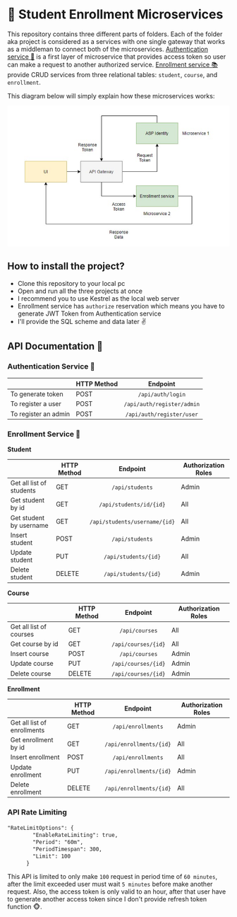 # 📝 Student Enrollment Microservices 

This repository contains three different parts of folders. Each of the folder aka project is considered as a services with one single gateway that works as a middleman to connect both of the microservices. [Authentication service 🔑](https://github.com/jerichosiahaya/StudentEnrollmentMicroservices/tree/main/AuthenticationService) is a first layer of microservice that provides access token so user can make a request to another authorized service. [Enrollment service 📚](https://github.com/jerichosiahaya/StudentEnrollmentMicroservices/tree/main/EnrollmentService) provide CRUD services from three relational tables: `student`, `course`, and `enrollment`.

This diagram below will simply explain how these microservices works:

![flowchart](https://github.com/jerichosiahaya/StudentEnrollmentMicroservices/blob/main/assets/flowchart.jpg)

## How to install the project?
- Clone this repository to your local pc
- Open and run all the three projects at once
- I recommend you to use Kestrel as the local web server
- Enrollment service has `authorize` reservation which means you have to generate JWT Token from Authentication service
- I'll provide the SQL scheme and data later ✌

## API Documentation 🐒

### Authentication Service 🔑

| | HTTP Method        | Endpoint       |
|---| ------------- |:-------------:| 
|To generate token| POST      | `/api/auth/login` |
|To register a user| POST     | `/api/auth/register/admin`   |
|To register an admin| POST | `/api/auth/register/user`     |

### Enrollment Service 📝

<b>Student</b>

| | HTTP Method        | Endpoint       | Authorization Roles |
|---| ------------- |:-------------:| -------------------|
|Get all list of students| GET      | `/api/students` | Admin |
|Get student by id| GET     | `/api/students/id/{id}`   | All |
|Get student by username| GET | `/api/students/username/{id}`     | All |
|Insert student| POST | `/api/students`     | Admin |
|Update student| PUT | `/api/students/{id}`     | All |
|Delete student| DELETE | `/api/students/{id}`     | Admin |

<b>Course</b>

| | HTTP Method        | Endpoint       | Authorization Roles |
|---| ------------- |:-------------:| -------------------|
|Get all list of courses| GET      | `/api/courses` | All |
|Get course by id| GET     | `/api/courses/{id}`   | All |
|Insert course| POST | `/api/courses`     | Admin |
|Update course| PUT | `/api/courses/{id}`     | Admin |
|Delete course| DELETE | `/api/courses/{id}`     | Admin |

<b>Enrollment</b>

| | HTTP Method        | Endpoint       | Authorization Roles |
|---| ------------- |:-------------:| -------------------|
|Get all list of enrollments| GET      | `/api/enrollments` | Admin |
|Get enrollment by id| GET     | `/api/enrollments/{id}`   | All |
|Insert enrollment| POST | `/api/enrollments`     | All |
|Update enrollment| PUT | `/api/enrollments/{id}`     | Admin |
|Delete enrollment| DELETE | `/api/enrollments/{id}`     | All |

### API Rate Limiting

```
"RateLimitOptions": {
        "EnableRateLimiting": true,
        "Period": "60m",
        "PeriodTimespan": 300,
        "Limit": 100
      }
```
This API is limited to only make `100` request in period time of `60 minutes`, after the limit exceeded user must wait `5 minutes` before make another request. Also, the access token is only valid to an hour, after that user have to generate another access token since I don't provide refresh token function 🐵.


